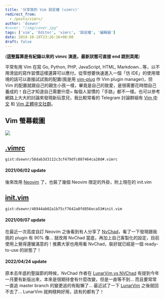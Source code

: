 ```yaml
---
title: '分享我的 Vim 設定檔 (vimrc)'
redirect_from:
  - /posts/vimrc/
author: 'dsewnr'
#cover: "/img/cover.jpg"
tags: ['vim', 'Editor', 'vimrc', '設定檔', '編輯器']
date: 2019-10-18T23:26:16+08:00
draft: false
---
```


(**這整篇算是有紀錄以來的 vimrc 演進，最新狀態可直接 end 跳到頁尾**)

平常有用 Vim 在寫 Go, Python, PHP, JavaScript, HTML, Markdown...等，以不用滑鼠的寫作習慣這樣還算可以應付。從零想要快速進入一個「仿 IDE」的使用環境的話可以直接試試我的配置(我是用 [vim-plug](https://github.com/junegunn/vim-plug) 作 Vim plugin manager)，但 Vim 的配置就跟自己的親生小孩一樣，畢竟是自己的致愛，是很需要花時間自己養成的！自己才知道自己需要什麼~ 每個人習慣的「手路」都不一樣。也可以參考網路上大大的討論來發現新玩意兒，我比較常看的 Telegram 討論群組有 [Vim 中文](https://t.me/joinchat/EazwP0N3KINBeWdGcFACNw) 和 [Vim 正體中文社群](https://t.me/vim_tw)。

## Vim 螢幕截圖

![](/images/vim-screenshot.jpg)

## [.vimrc](https://gist.github.com/dsewnr/58dab3d3112c3cf479dfc087464ca28d)

`gist:dsewnr/58dab3d3112c3cf479dfc087464ca28d#.vimrc`

#### 2021/06/02 update

後來改用 [Neovim](https://github.com/neovim/neovim) 了，也裝了幾個 Neovim 限定的外掛，附上現在的 init.vim

## [init.vim](https://gist.github.com/dsewnr/48944ab02a1b75cf7642a8fd856eca53)

`gist:dsewnr/48944ab02a1b75cf7642a8fd856eca53#init.vim`

#### 2021/09/07 update

在最近一次高度自訂 Neovim 之後看到有人分享了 [NvChad](https://github.com/NvChad/NvChad)，看了一下發現跟我挑的 plugin 有 90% 像… 就改用 NvChad 當底，再加上自己客製化的設定，目前使用上覺得還蠻滿意的！推薦大家也用用看 NvChad，裝好就已經是一個 ready-to-use 的狀態了！

#### 2022/04/24 update
原本去年底約聖誕節的時候，NvChad 作者在 [LunarVim vs NVChad](https://www.reddit.com/r/neovim/comments/r2l5ui/lunarvim_vs_nvchad/) 有提到今年一月要有新版出來，本來是很期待會有什麼改變，但是一直等不到… 而且要常常一直追 master branch 的變更追的有點懶了… 最近試了一下 [LunarVim](https://github.com/LunarVim/LunarVim) 之後就回不去了… LunarVim 就夠穩夠好用，該有的都有了！

